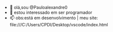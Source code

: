 - 👋 olá,sou @Pauloalexandre0
- 👀 estou interessado em ser programador 
- 📫 obs:está em desenvolvimento | meu site: file:///C:/Users/CPDI/Desktop/vscode/index.html
